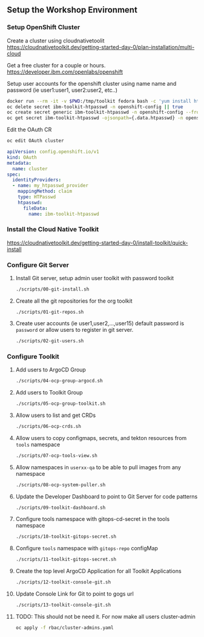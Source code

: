 ## Setup the Workshop Environment

### Setup OpenShift Cluster

Create a cluster using cloudnativetoolit
https://cloudnativetoolkit.dev/getting-started-day-0/plan-installation/multi-cloud

Get a free cluster for a couple or hours.
https://developer.ibm.com/openlabs/openshift

Setup user accounts for the openshift cluster using name name and password (ie user1:user1, user2:user2, etc..)

```bash
docker run --rm -it -v $PWD:/tmp/toolkit fedora bash -c 'yum install httpd-tools -y; /tmp/toolkit/scripts/03-ocp-users.sh'
oc delete secret ibm-toolkit-htpasswd -n openshift-config || true
oc create secret generic ibm-toolkit-htpasswd -n openshift-config --from-file=htpasswd=local/users.htpasswd
oc get secret ibm-toolkit-htpasswd -ojsonpath={.data.htpasswd} -n openshift-config | base64 -d

```
Edit the OAuth CR
```bash
oc edit OAuth cluster
```
```yaml
apiVersion: config.openshift.io/v1
kind: OAuth
metadata:
  name: cluster
spec:
  identityProviders:
  - name: my_htpasswd_provider
    mappingMethod: claim
    type: HTPasswd
    htpasswd:
      fileData:
        name: ibm-toolkit-htpasswd
```



### Install the Cloud Native Toolkit

https://cloudnativetoolkit.dev/getting-started-day-0/install-toolkit/quick-install


### Configure Git Server

1. Install Git server, setup admin user toolkit with password toolkit
    ```bash
    ./scripts/00-git-install.sh
    ```
1. Create all the git repositories for the org toolkit
    ```
    ./scripts/01-git-repos.sh
    ```
1. Create user accounts (ie user1,user2,...,user15) default password is `password` or allow users to register in git server.
    ```bash
    ./scripts/02-git-users.sh
    ```

### Configure Toolkit

1. Add users to ArgoCD Group
    ```bash
    ./scripts/04-ocp-group-argocd.sh
    ```
1. Add users to Toolkit Group
    ```bash
    ./scripts/05-ocp-group-toolkit.sh
    ```
1. Allow users to list and get CRDs
    ```bash
    ./scripts/06-ocp-crds.sh
    ```
1. Allow users to copy configmaps, secrets, and tekton resources from `tools` namespace
   ```bash
   ./scripts/07-ocp-tools-view.sh
   ```
1. Allow namespaces in `userxx-qa` to be able to pull images from any namespace
    ```bash
    ./scripts/08-ocp-system-puller.sh
    ```
1. Update the Developer Dashboard to point to Git Server for code patterns
    ```bash
    ./scripts/09-toolkit-dashboard.sh
    ```
1. Configure tools namespace with gitops-cd-secret in the tools namespace
    ```bash
    ./scripts/10-toolkit-gitops-secret.sh
    ```
1. Configure `tools` namespace with `gitops-repo` configMap
    ```bash
    ./scripts/11-toolkit-gitops-secret.sh
    ```
1. Create the top level ArgoCD Application for all Toolkit Applications
    ```bash
    ./scripts/12-toolkit-console-git.sh
    ```
1. Update Console Link for Git to point to gogs url
    ```bash
    ./scripts/13-toolkit-console-git.sh
    ```
1. TODO: This should not be need it. For now make all users cluster-admin
   ```bash
   oc apply -f rbac/cluster-admins.yaml
   ```
